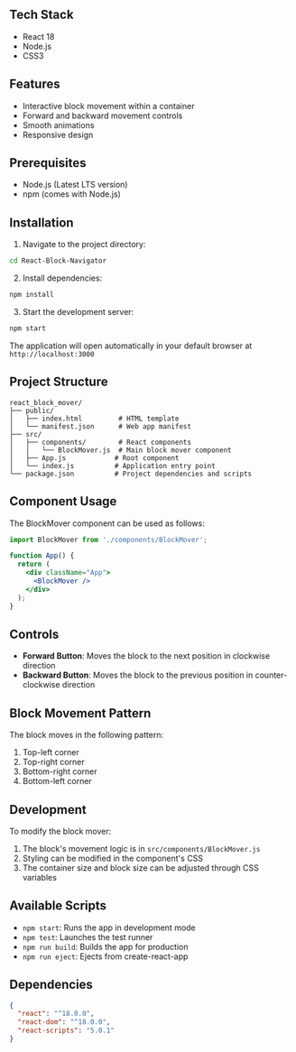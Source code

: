 

## Tech Stack

- React 18
- Node.js
- CSS3

## Features

- Interactive block movement within a container
- Forward and backward movement controls
- Smooth animations
- Responsive design

## Prerequisites

- Node.js (Latest LTS version)
- npm (comes with Node.js)

## Installation

1. Navigate to the project directory:

```bash
cd React-Block-Navigator

```

2. Install dependencies:

```bash
npm install
```

3. Start the development server:

```bash
npm start
```

The application will open automatically in your default browser at `http://localhost:3000`

## Project Structure

```
react_block_mover/
├── public/
│   ├── index.html         # HTML template
│   └── manifest.json      # Web app manifest
├── src/
│   ├── components/        # React components
│   │   └── BlockMover.js  # Main block mover component
│   ├── App.js            # Root component
│   └── index.js          # Application entry point
└── package.json          # Project dependencies and scripts
```

## Component Usage

The BlockMover component can be used as follows:

```jsx
import BlockMover from './components/BlockMover';

function App() {
  return (
    <div className="App">
      <BlockMover />
    </div>
  );
}
```

## Controls

- **Forward Button**: Moves the block to the next position in clockwise direction
- **Backward Button**: Moves the block to the previous position in counter-clockwise direction

## Block Movement Pattern

The block moves in the following pattern:
1. Top-left corner
2. Top-right corner
3. Bottom-right corner
4. Bottom-left corner

## Development

To modify the block mover:

1. The block's movement logic is in `src/components/BlockMover.js`
2. Styling can be modified in the component's CSS
3. The container size and block size can be adjusted through CSS variables

## Available Scripts

- `npm start`: Runs the app in development mode
- `npm test`: Launches the test runner
- `npm run build`: Builds the app for production
- `npm run eject`: Ejects from create-react-app

## Dependencies

```json
{
  "react": "^18.0.0",
  "react-dom": "^18.0.0",
  "react-scripts": "5.0.1"
}
```
